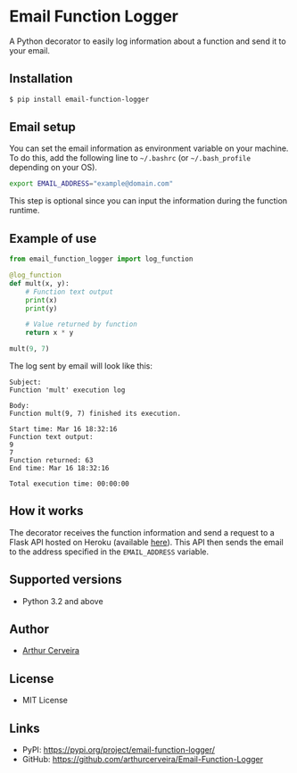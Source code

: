 # Email Function Logger

A Python decorator to easily log information about a function and send it to your email.

## Installation

```bash
$ pip install email-function-logger
```

## Email setup

You can set the email information as environment variable on your machine. To do this, add the following line to `~/.bashrc` (or `~/.bash_profile` depending on your OS).

```bash
export EMAIL_ADDRESS="example@domain.com"
```

This step is optional since you can input the information during the function runtime.

## Example of use

```python
from email_function_logger import log_function

@log_function
def mult(x, y):
    # Function text output
    print(x)
    print(y)

    # Value returned by function
    return x * y

mult(9, 7)
```

The log sent by email will look like this:

```
Subject:
Function 'mult' execution log

Body:
Function mult(9, 7) finished its execution.

Start time: Mar 16 18:32:16
Function text output:
9
7
Function returned: 63
End time: Mar 16 18:32:16

Total execution time: 00:00:00
```

## How it works

The decorator receives the function information and send a request to a Flask API hosted on Heroku (available [here](https://github.com/arthurcerveira/Email-Bot)). This API then sends the email to the address specified in the `EMAIL_ADDRESS` variable.

## Supported versions

- Python 3.2 and above

## Author

- [Arthur Cerveira](https://github.com/arthurcerveira)

## License

- MIT License

## Links

- PyPI: https://pypi.org/project/email-function-logger/
- GitHub: https://github.com/arthurcerveira/Email-Function-Logger
